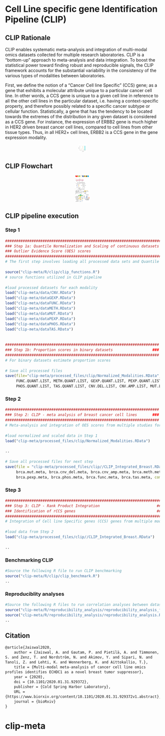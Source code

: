 # Cell Line specific gene Identification Pipeline (CLIP)

## CLIP Rationale
CLIP enables systematic meta-analysis and integration of multi-modal omics datasets collected for multiple research laboratories. CLIP is a “bottom-up” approach  to meta-analysis and data integration. To boost the statistical power toward finding robust and reproducible signals, the CLIP framework accounts for the substantial variability in the consistency of the various types of modalities between laboratories. 

First, we define the notion of a “Cancer Cell line Specific” (CCS) gene; as a gene that exhibits a molecular attribute unique to a particular cancer cell line. In other words, a CCS gene is unique to a given cell line in reference to all the other cell lines in the particular dataset, i.e. having a context-specific property, and therefore possibly related to a specific cancer subtype or cellular function. Statistically, a gene that has the tendency to be located towards the extremes of the distribution in any given dataset is considered as a CCS gene. For instance, the expression of ERBB2 gene is much higher in HER2 driven breast cancer cell lines, compared to cell lines from other tissue types. Thus, in all HER2+ cell lines, ERBB2 is a CCS gene in the gene expression modality. 

<p align="center"> 
<img src="images/figure1.png" style="width: 5%; height: 5%"/>​
</p>

## CLIP Flowchart

<p align="center"> 
<img src="images/figure2.png" style="width: 10%; height: 20%"/>​
</p>

## CLIP pipeline execution

### Step 1

```r
###########################################################################
### Step 1a: Quantile Normalization and Scaling of continuous datasets  ###
### Outlier Evidence Score (OES) scores                                 ###
###########################################################################
# The first step involves loading all processed data sets and Quantile normalization and Outlier Evidence Score (OES) estimates

source("clip-meta/R/clip/clip_functions.R")
# source functions utilized in CLIP pipeline 

#load processed datasets for each modality 
load("clip-meta/data/CNV.RData")
load("clip-meta/dataGEXP.RData")
load("clip-meta/dataFUNC.RData")
load("clip-meta/dataMETH.RData")
load("clip-meta/dataMUT.RData")
load("clip-meta/dataPEXP.RData")
load("clip-meta/dataPHOS.RData")
load("clip-meta/dataTAS.RData")


######################################################################
### Step 1b: Proportion scores in binary datasets                  ###
######################################################################
# For binary datasets estimate proportion scores

# Save all processed files 
save(file="clip-meta/processed_files/clip/Normalized_Modalities.RData",compress="bzip2",
     FUNC.QUANT.LIST, METH.QUANT.LIST, GEXP.QUANT.LIST, PEXP.QUANT.LIST, 
     PHOS.QUANT.LIST, TAS.QUANT.LIST, CNV.DEL.LIST, CNV.AMP.LIST, MUT.LIST)

``` 

### Step 2
```r
######################################################################
### Step 2: CLIP - meta analysis of breast cancer cell lines       ###
######################################################################
# Meta-analysis and integration of OES scores from multiple studies for each breast cancer cell lines

#load normalized and scaled data in Step 1
load("clip-meta/processed_files/clip/Normalized_Modalities.RData")

..

# Save all processed files for next step
save(file = "clip-meta/processed_files/clip//CLIP_Integrated_Breast.RData",
     brca.mut.meta, brca.cnv_del.meta, brca.cnv_amp.meta, brca.meth.meta, brca.gexp.meta,
     brca.pexp.meta, brca.phos.meta, brca.func.meta, brca.tas.meta, compress="bzip2")


``` 

### Step 3
```r
#########################################################################
### Step 3: CLIP - Rank Product Integration                          ####
### Identification of rCCS genes                                     ####
#########################################################################
# Integration of Cell line Specific genes (CCS) genes from multiple modalites to identify robust CCS (rCCS) for each breast cancer cell lines

#load data from Step 2
load("clip-meta/processed_files/clip//CLIP_Integrated_Breast.RData")

..
``` 

### Benchmarking CLIP 

```r
#Source the following R file to run CLIP benchmarking
source("clip-meta/R/clip/clip_benchmark.R")
..
``` 

### Reproduciblity analyses

```r
#Source the following R files to run correlation analyses between datasets
source("clip-meta/R/reproducibility_analysis/reproducibility_analysis_functions.R")
source("clip-meta/R/reproducibility_analysis/reproducibility_analysis.R")
..
``` 

## Citation

    @article{Jaiswal2020,
        author = {Jaiswal, A. and Gautam, P. and Pietilä, A. and Timmonen, S. and Zenz, T. and Nordström, N. and Akimov, Y. and Sipari, N. and Tanoli, Z. and Lehti, K. and Wennerberg, K. and Aittokallio, T.},
        title = {Multi-modal meta-analysis of cancer cell line omics profiles identifies ECHDC1 as a novel breast tumor suppressor},
        year = {2020},
        doi = {10.1101/2020.01.31.929372},
        publisher = {Cold Spring Harbor Laboratory},
        URL = {https://www.biorxiv.org/content/10.1101/2020.01.31.929372v1.abstract},
        journal = {bioRxiv}
    }


# clip-meta
